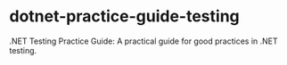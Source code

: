 dotnet-practice-guide-testing
=============================

.NET Testing Practice Guide: A practical guide for good practices in .NET testing.
